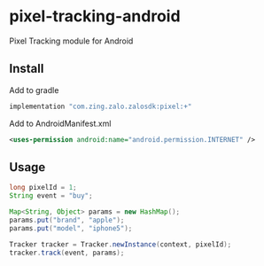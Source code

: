 # pixel-tracking-android
Pixel Tracking module for Android

## Install
Add to gradle
```groovy
implementation "com.zing.zalo.zalosdk:pixel:+"
```
Add to AndroidManifest.xml
```xml
<uses-permission android:name="android.permission.INTERNET" />
```

## Usage
```java
long pixelId = 1;
String event = "buy";

Map<String, Object> params = new HashMap();
params.put("brand", "apple");
params.put("model", "iphone5");

Tracker tracker = Tracker.newInstance(context, pixelId);
tracker.track(event, params);
```